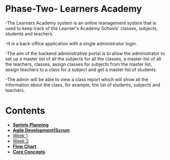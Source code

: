 <!--title-->
# Phase-Two- Learners Academy

<!--summary paragraph-->
-The Learners Academy system is an online management system that is used to keep track of the Learner's Academy Schools' classes, subjects, students and teachers. 

-It is a back-office application with a single administrator login.

-The aim of the backend administrative portal is to allow the administrator to set up a master list of all the subjects for all the classes, a master-list of all the teachers, classes, assign classes for subjects from the master list, assign teachers to a class for a subject and get a master list of students.

-The admin will be able to view a class report which will show all the information about the class, for example, the list of students, subjects and teachers.

# Contents

* [**Sprints Planning**](<#sprints-planning>)
* [**Agile Development|Scrum**](<#agile-development-scrum>)
* [Week 1](<#week-1>)
* [Week 2](<#week-2>)
* [**Flow Chart**](<#flow-chart>)
* [**Core Concepts**](<#core-concepts>)